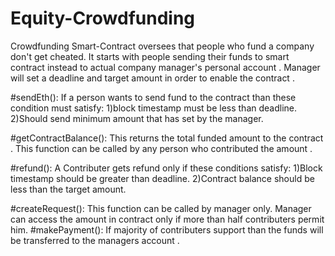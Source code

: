 # Equity-Crowdfunding
Crowdfunding Smart-Contract oversees that people who fund a company don't get cheated.
It starts with people sending their funds to smart contract instead to actual company manager's personal account .
Manager will set a deadline and target amount in order to enable the contract .

#sendEth():
    If a person wants to send fund to the contract than these condition must satisfy:
    1)block timestamp must be less than deadline.
    2)Should send minimum amount that has set by the manager.


#getContractBalance():
    This returns the total funded amount to the contract .
    This function can be called by any person who contributed the amount .

#refund():
    A Contributer gets refund only if these conditions satisfy:
     1)Block timestamp should be greater than deadline.
     2)Contract balance should be less than the target amount.

#createRequest():
    This function can be called by manager only.
    Manager can access the amount in contract only if more than half contributers permit him.
#makePayment():
    If majority of contributers support than the funds will be transferred to the managers account .

